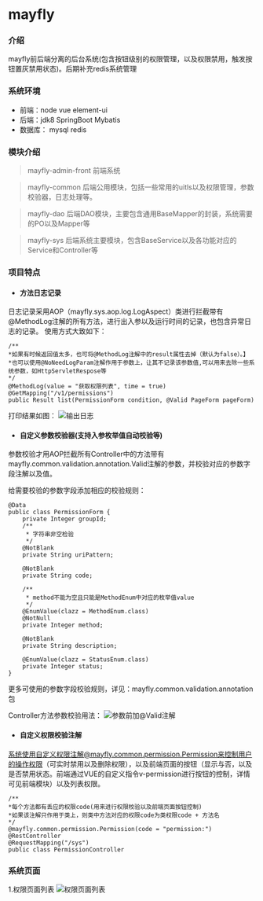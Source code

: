 # mayfly

### 介绍
mayfly前后端分离的后台系统(包含按钮级别的权限管理，以及权限禁用，触发按钮置灰禁用状态)。后期补充redis系统管理


### 系统环境
- 前端：node  vue  element-ui
- 后端：jdk8  SpringBoot  Mybatis
- 数据库： mysql  redis

### 模块介绍
> mayfly-admin-front
前端系统

> mayfly-common
后端公用模块，包括一些常用的uitls以及权限管理，参数校验器，日志处理等。

> mayfly-dao
后端DAO模块，主要包含通用BaseMapper的封装，系统需要的PO以及Mapper等

> mayfly-sys
后端系统主要模块，包含BaseService以及各功能对应的Service和Controller等

### 项目特点 

- #### 方法日志记录
日志记录采用AOP（mayfly.sys.aop.log.LogAspect）类进行拦截带有@MethodLog注解的所有方法，进行出入参以及运行时间的记录，也包含异常日志的记录。
使用方式大致如下：
```
/**
*如果有时候返回值太多，也可将@MethodLog注解中的result属性去掉（默认为false）。】  
*也可以使用@NoNeedLogParam注解作用于参数上，让其不记录该参数值,可以用来去除一些系统参数，如HttpServletRespose等
*/
@MethodLog(value = "获取权限列表", time = true)
@GetMapping("/v1/permissions")
public Result list(PermissionForm condition, @Valid PageForm pageForm)
```
打印结果如图：
![输出日志](https://images.gitee.com/uploads/images/2019/0329/125647_5fca5971_1240250.png "屏幕截图.png")


- #### 自定义参数校验器(支持入参枚举值自动校验等)
参数校验才用AOP拦截所有Controller中的方法带有mayfly.common.validation.annotation.Valid注解的参数，并校验对应的参数字段注解以及值。

给需要校验的参数字段添加相应的校验规则：
```
@Data
public class PermissionForm {
    private Integer groupId;
    /**
     * 字符串非空检验
     */
    @NotBlank
    private String uriPattern; 

    @NotBlank
    private String code;

    /**
     * method不能为空且只能是MethodEnum中对应的枚举值value
     */
    @EnumValue(clazz = MethodEnum.class)
    @NotNull
    private Integer method;

    @NotBlank
    private String description;

    @EnumValue(clazz = StatusEnum.class)
    private Integer status;
}
```
更多可使用的参数字段校验规则，详见：mayfly.common.validation.annotation包

Controller方法参数校验用法：
![参数前加@Valid注解](https://images.gitee.com/uploads/images/2019/0329/131943_438c4935_1240250.png "屏幕截图.png")


- #### 自定义权限校验注解
系统使用自定义权限注解@mayfly.common.permission.Permission来控制用户的操作权限（可实时禁用以及删除权限），以及前端页面的按钮（显示与否，以及是否禁用状态。前端通过VUE的自定义指令v-permission进行按钮的控制，详情可见前端模块）以及列表权限。
```
/**
*每个方法都有丢应的权限code(用来进行权限校验以及前端页面按钮控制)  
*如果该注解只作用于类上，则类中方法对应的权限code为类权限code + 方法名
*/
@mayfly.common.permission.Permission(code = "permission:")
@RestController
@RequestMapping("/sys")
public class PermissionController 
```

### 系统页面

1.权限页面列表
![权限页面列表](https://images.gitee.com/uploads/images/2019/0327/143455_07c3dc2d_1240250.png "屏幕截图.png")
